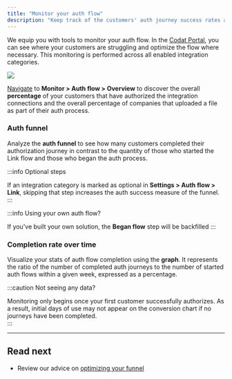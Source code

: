 ```yaml
---
title: "Monitor your auth flow"
description: "Keep track of the customers' auth journey success rates across all integration categories"
---
```


We equip you with tools to monitor your auth flow. In the [Codat Portal](https://app.codat.io/monitor/auth-flow-overview), you can see where your customers are struggling and optimize the flow where necessary. This monitoring is performed across all enabled integration categories.  

![](/img/link/0002-auth-flow-monitor.png)

[Navigate](https://app.codat.io/monitor/auth-flow-overview) to **Monitor > Auth flow > Overview** to discover the overall **percentage** of your customers that have authorized the integration connections and the overall percentage of companies that uploaded a file as part of their auth process. 

### Auth funnel

Analyze the **auth funnel** to see how many customers completed their authorization journey in contrast to the quantity of those who started the Link flow and those who began the auth process. 

:::info Optional steps

If an integration category is marked as optional in **Settings > Auth flow > Link**, skipping that step increases the auth success measure of the funnel.
:::

:::info Using your own auth flow?

If you've built your own solution, the **Began flow** step will be backfilled 
:::

### Completion rate over time

Visualize your stats of auth flow completion using the **graph**. It represents the ratio of the number of completed auth journeys to the number of started auth flows within a given week, expressed as a percentage. 

:::caution Not seeing any data?

Monitoring only begins once your first customer successfully authorizes. As a result, initial days of use may not appear on the conversion chart if no journeys have been completed.  
:::

---

## Read next

- Review our advice on [optimizing your funnel](/auth-flow/optimize/funnel)